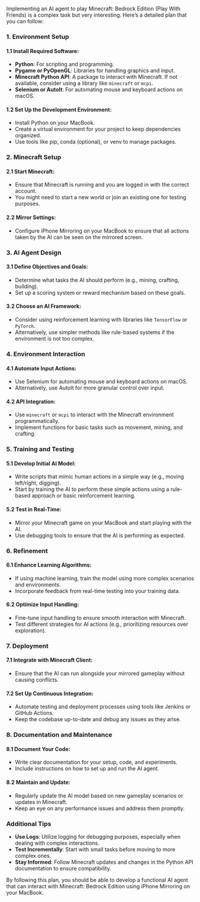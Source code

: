 Implementing an AI agent to play Minecraft: Bedrock Edition (Play With Friends) is a complex task but very interesting. Here’s a detailed plan that you can 
follow:

### 1. Environment Setup

#### 1.1 Install Required Software:
- **Python**: For scripting and programming.
- **Pygame or PyOpenGL**: Libraries for handling graphics and input.
- **Minecraft Python API**: A package to interact with Minecraft. If not available, consider using a library like `minecraft` or `mcpi`.
- **Selenium or AutoIt**: For automating mouse and keyboard actions on macOS.

#### 1.2 Set Up the Development Environment:
- Install Python on your MacBook.
- Create a virtual environment for your project to keep dependencies organized.
- Use tools like pip, conda (optional), or venv to manage packages.

### 2. Minecraft Setup

#### 2.1 Start Minecraft:
- Ensure that Minecraft is running and you are logged in with the correct account.
- You might need to start a new world or join an existing one for testing purposes.

#### 2.2 Mirror Settings:
- Configure iPhone Mirroring on your MacBook to ensure that all actions taken by the AI can be seen on the mirrored screen.

### 3. AI Agent Design

#### 3.1 Define Objectives and Goals:
- Determine what tasks the AI should perform (e.g., mining, crafting, building).
- Set up a scoring system or reward mechanism based on these goals.

#### 3.2 Choose an AI Framework:
- Consider using reinforcement learning with libraries like `TensorFlow` or `PyTorch`.
- Alternatively, use simpler methods like rule-based systems if the environment is not too complex.

### 4. Environment Interaction

#### 4.1 Automate Input Actions:
- Use Selenium for automating mouse and keyboard actions on macOS.
- Alternatively, use AutoIt for more granular control over input.

#### 4.2 API Integration:
- Use `minecraft` or `mcpi` to interact with the Minecraft environment programmatically.
- Implement functions for basic tasks such as movement, mining, and crafting.

### 5. Training and Testing

#### 5.1 Develop Initial AI Model:
- Write scripts that mimic human actions in a simple way (e.g., moving left/right, digging).
- Start by training the AI to perform these simple actions using a rule-based approach or basic reinforcement learning.

#### 5.2 Test in Real-Time:
- Mirror your Minecraft game on your MacBook and start playing with the AI.
- Use debugging tools to ensure that the AI is performing as expected.

### 6. Refinement

#### 6.1 Enhance Learning Algorithms:
- If using machine learning, train the model using more complex scenarios and environments.
- Incorporate feedback from real-time testing into your training data.

#### 6.2 Optimize Input Handling:
- Fine-tune input handling to ensure smooth interaction with Minecraft.
- Test different strategies for AI actions (e.g., prioritizing resources over exploration).

### 7. Deployment

#### 7.1 Integrate with Minecraft Client:
- Ensure that the AI can run alongside your mirrored gameplay without causing conflicts.

#### 7.2 Set Up Continuous Integration:
- Automate testing and deployment processes using tools like Jenkins or GitHub Actions.
- Keep the codebase up-to-date and debug any issues as they arise.

### 8. Documentation and Maintenance

#### 8.1 Document Your Code:
- Write clear documentation for your setup, code, and experiments.
- Include instructions on how to set up and run the AI agent.

#### 8.2 Maintain and Update:
- Regularly update the AI model based on new gameplay scenarios or updates in Minecraft.
- Keep an eye on any performance issues and address them promptly.

### Additional Tips

- **Use Logs**: Utilize logging for debugging purposes, especially when dealing with complex interactions.
- **Test Incrementally**: Start with small tasks before moving to more complex ones.
- **Stay Informed**: Follow Minecraft updates and changes in the Python API documentation to ensure compatibility.

By following this plan, you should be able to develop a functional AI agent that can interact with Minecraft: Bedrock Edition using iPhone Mirroring on your MacBook.